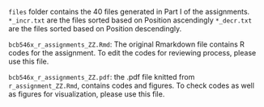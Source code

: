 `files` folder contains the 40 files generated in Part I of the assignments. `*_incr.txt` are the files sorted based on Position ascendingly
`*_decr.txt` are the files sorted based on Position descendingly.

`bcb546x_r_assignments_ZZ.Rmd`: 
The original Rmarkdown file contains R codes for the assignment. To edit the codes for reviewing process, please use this file.

`bcb546x_r_assignments_ZZ.pdf`: the .pdf file knitted from `r_assignment_ZZ.Rmd`, contains codes and figures. To check codes as well as figures for visualization, please use this file.
